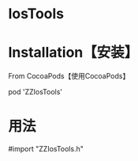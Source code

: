 # IosTools

# Installation【安装】

From CocoaPods【使用CocoaPods】

pod 'ZZIosTools'

# 用法

#import "ZZIosTools.h"


